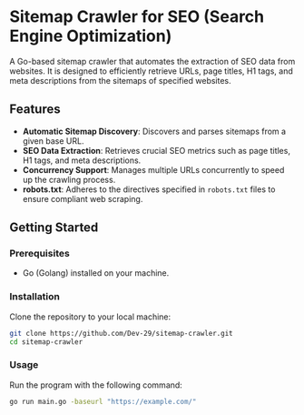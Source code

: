 # Sitemap Crawler for SEO (Search Engine Optimization)

A Go-based sitemap crawler that automates the extraction of SEO data from websites. It is designed to efficiently retrieve URLs, page titles, H1 tags, and meta descriptions from the sitemaps of specified websites.

## Features

- **Automatic Sitemap Discovery**: Discovers and parses sitemaps from a given base URL.
- **SEO Data Extraction**: Retrieves crucial SEO metrics such as page titles, H1 tags, and meta descriptions.
- **Concurrency Support**: Manages multiple URLs concurrently to speed up the crawling process.
- **robots.txt**: Adheres to the directives specified in `robots.txt` files to ensure compliant web scraping.

## Getting Started

### Prerequisites

- Go (Golang) installed on your machine.

### Installation

Clone the repository to your local machine:

```bash
git clone https://github.com/Dev-29/sitemap-crawler.git
cd sitemap-crawler
```
### Usage

Run the program with the following command:

```bash
go run main.go -baseurl "https://example.com/"
```
